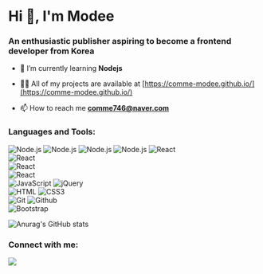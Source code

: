 <h1 align="left">Hi 👋, I'm Modee</h1>
<h3 align="left">An enthusiastic publisher aspiring to become a frontend developer from Korea</h3>

- 🌱 I’m currently learning **Nodejs**

- 👨‍💻 All of my projects are available at [https://comme-modee.github.io/](https://comme-modee.github.io/)

- 📫 How to reach me **comme746@naver.com**

<h3 align="left">Languages and Tools:</h3>
<p align="left"> 
  <img src="https://img.shields.io/badge/Node.js-5FA04E?style=for-the-badge&amp;logo=Node.js&amp;logoColor=white" alt="Node.js"> 
  <img src="https://img.shields.io/badge/Express-ffffff?style=for-the-badge&amp;logo=Express&amp;logoColor=black" alt="Node.js"> 
  <img src="https://img.shields.io/badge/MongoDB-47A248?style=for-the-badge&amp;logo=MongoDB&amp;logoColor=white" alt="Node.js"> 
  <img src="https://img.shields.io/badge/Mongoose-880000?style=for-the-badge&amp;logo=Mongoose&amp;logoColor=white" alt="Node.js"> 
  <img src="https://img.shields.io/badge/React-61DAFB?style=for-the-badge&amp;logo=React&amp;logoColor=141414" alt="React"> <br/>
  <img src="https://img.shields.io/badge/Redux-764ABC?style=for-the-badge&amp;logo=Redux&amp;logoColor=white" alt="React"> <br/>
  <img src="https://img.shields.io/badge/ReactQuery-FF4154?style=for-the-badge&amp;logo=ReactQuery&amp;logoColor=white" alt="React"> <br/>
  <img src="https://img.shields.io/badge/ReactBootstrap-41E0FD?style=for-the-badge&amp;logo=ReactBootstrap&amp;logoColor=white" alt="React"> <br/>
  <img src="https://img.shields.io/badge/JavaScript-F7DF1E?style=for-the-badge&amp;logo=JavaScript&amp;logoColor=white" alt="JavaScript"> 
  <img src="https://img.shields.io/badge/jQuery-0769AD?style=for-the-badge&amp;logo=jQuery&amp;logoColor=white" alt="jQuery"> <br/>
  <img src="https://img.shields.io/badge/HTML-E34F26?style=for-the-badge&amp;logo=HTML&amp;logoColor=white" alt="HTML"> 
  <img src="https://img.shields.io/badge/CSS3-1572B6?style=for-the-badge&amp;logo=CSS3&amp;logoColor=white" alt="CSS3"> <br/>
  <img src="https://img.shields.io/badge/Git-F05032?style=for-the-badge&amp;logo=Git&amp;logoColor=white" alt="Git"> 
  <img src="https://img.shields.io/badge/Github-181717?style=for-the-badge&amp;logo=Github&amp;logoColor=white" alt="Github"> <br/>
  <img src="https://img.shields.io/badge/Bootstrap-7952B3?style=for-the-badge&amp;logo=Bootstrap&amp;logoColor=white" alt="Bootstrap">
</p>

  ![Anurag's GitHub stats](https://github-readme-stats.vercel.app/api?username=comme-modee&show_icons=true&theme=radical)

<h3 align="left">Connect with me:</h3>
<p align="left">
<a href="https://instagram.com/modeelovey" target="_blank"><img src="https://img.shields.io/badge/Instagram-E4405F?style=for-the-badge&logo=Instagram&logoColor=white"/></a>
<!-- <a href="https://instagram.com/modeelovey" target="blank">
  <img align="center" src="https://raw.githubusercontent.com/rahuldkjain/github-profile-readme-generator/master/src/images/icons/Social/instagram.svg" alt="modeelovey" height="30" width="40" />
</a> -->
</p>
